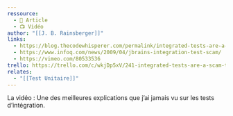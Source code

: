 ```yaml
---
ressource:
  - 📰 Article
  - 📺 Vidéo
author: "[[J. B. Rainsberger]]"
links:
  - https://blog.thecodewhisperer.com/permalink/integrated-tests-are-a-scam
  - https://www.infoq.com/news/2009/04/jbrains-integration-test-scam/
  - https://vimeo.com/80533536
trello: https://trello.com/c/wkjDp5xV/241-integrated-tests-are-a-scam-the-code-whisperer
relates:
  - "[[Test Unitaire]]"
---
```

La vidéo : Une des meilleures explications que j’ai jamais vu sur les tests d’intégration.